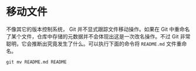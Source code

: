 # 移动文件

不像其它的版本控制系统， Git 并不显式跟踪文件移动操作。如果在 Git 中重命名了某个文件，仓库中存储的元数据并不会体现出这是一次改名操作。不过 Git 非常聪明，它会推断出究竟发生了什么。可以执行下面的命令将 `README.md` 文件重命名。

```shell
git mv README.md README
```

